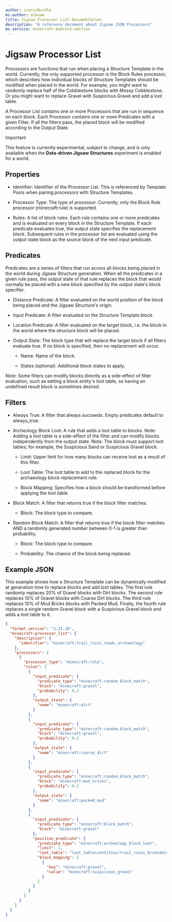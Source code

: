 ```yaml
---
author: iconicNurdle
ms.author: mikeam
title: Jigsaw Processor List Documentation 
description: "A reference document about Jigsaw JSON Processors"
ms.service: minecraft-bedrock-edition
---
```


# Jigsaw Processor List

Processors are functions that run when placing a Structure Template in the world. Currently, the only supported processor is the Block Rules processor, which describes how individual blocks of Structure Templates should be modified when placed in the world. For example, you might want to randomly replace half of the Cobblestone blocks with Mossy Cobblestone. Or you might want to replace Gravel with Suspicious Gravel and add a loot table.

A Processor List contains one or more Processors that are run in sequence on each block. Each Processor contains one or more Predicates with a given Filter. If all the filters pass, the placed block will be modified according to the Output State.

>[!IMPORTANT]
> This feature is currently experimental, subject to change, and is only available when the **Data-driven Jigsaw Structures** experiment is enabled for a world.

## Properties

- Identifier: Identifier of the Processor List. This is referenced by Template Pools when pairing processors with Structure Templates.

- Processor Type: The type of processor. Currently, only the Block Rule processor (minecraft:rule) is supported.

- Rules: A list of block rules. Each rule contains one or more predicates and is evaluated on every block in the Structure Template. If each predicate evaluates true, the output state specifies the replacement block. Subsequent rules in the processor list are evaluated using the output state block as the source block of the next input predicate.

## Predicates 

Predicates are a series of filters that run across all blocks being placed in the world during Jigsaw Structure generation. When all the predicates in a given rule pass, the output state of that rule replaces the block that would normally be placed with a new block specified by the output state's block specifier.  

- Distance Predicate: A filter evaluated on the world position of the block being placed and the Jigsaw Structure's origin.

- Input Predicate: A filter evaluated on the Structure Template block.

- Location Predicate: A filter evaluated on the target block, i.e. the block in the world where the structure block will be placed.

- Output State: The block type that will replace the target block if all filters evaluate true. If no block is specified, then no replacement will occur.

  - Name: Name of the block.

  - States (optional): Additional block states to apply.

Note: Some filters can modify blocks directly as a side-effect of filter evaluation, such as setting a block entity's loot table, so having an undefined result block is sometimes desired.

## Filters

- Always True: A filter that always succeeds. Empty predicates default to always_true.

- Archeology Block Loot: A rule that adds a loot table to blocks. Note: Adding a loot table is a side-effect of the filter and can modify blocks independently from the output state. Note: The block must support loot tables; for example, the Suspicious Sand or Suspicious Gravel block.

  - Limit: Upper limit for how many blocks can receive loot as a result of this filter.

  - Loot Table: The loot table to add to the replaced block for the archaeology block replacement rule.

  - Block Mapping: Specifies how a block should be transformed before applying the loot table.  

- Block Match: A filter that returns true if the block filter matches.

  - Block: The block type to compare.

- Random Block Match: A filter that returns true if the block filter matches AND a randomly generated number between 0-1 is greater than probability.

  - Block: The block type to compare.

  - Probability: The chance of the block being replaced.

## Example JSON

This example shows how a Structure Template can be dynamically modified at generation time to replace blocks and add loot tables. The first rule randomly replaces 20% of Gravel blocks with Dirt blocks. The second rule replaces 10% of Gravel blocks with Coarse Dirt blocks. The third rule replaces 10% of Mud Bricks blocks with Packed Mud. Finally, the fourth rule replaces a single random Gravel block with a Suspicious Gravel block and adds a loot table to it.

```json
{ 
  "format_version": "1.21.20", 
  "minecraft:processor_list": { 
    "description": { 
      "identifier": "minecraft:trail_ruins_roads_archaeology" 
    }, 
    "processors": [ 
      { 
        "processor_type": "minecraft:rule", 
        "rules": [ 
          { 
            "input_predicate": { 
              "predicate_type": "minecraft:random_block_match", 
              "block": "minecraft:gravel", 
              "probability": 0.2 
            }, 
            "output_state": { 
              "name": "minecraft:dirt" 
            } 
          }, 
          { 
            "input_predicate": { 
              "predicate_type": "minecraft:random_block_match", 
              "block": "minecraft:gravel", 
              "probability": 0.1 
            }, 
            "output_state": { 
              "name": "minecraft:coarse_dirt" 
            } 
          }, 
          { 
            "input_predicate": { 
              "predicate_type": "minecraft:random_block_match", 
              "block": "minecraft:mud_bricks", 
              "probability": 0.1 
            }, 
            "output_state": { 
              "name": "minecraft:packed_mud" 
            } 
          }, 
          { 
            "input_predicate": { 
              "predicate_type": "minecraft:block_match", 
              "block": "minecraft:gravel" 
            }, 
            "position_predicate": { 
              "predicate_type": "minecraft:archeology_block_loot", 
              "limit": 1, 
              "loot_table": "loot_tables/entities/trail_ruins_brushable_block_common.json", 
              "block_mapping": [ 
                { 
                  "key": "minecraft:gravel", 
                  "value": "minecraft:suspicious_gravel" 
                } 
              ] 
            } 
          } 
        ] 
      } 
    ] 
  } 
} 
```
